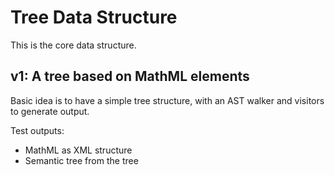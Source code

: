 # Tree Data Structure

This is the core data structure.

## v1: A tree based on MathML elements

Basic idea is to have a simple tree structure, with an AST walker and visitors
to generate output.

Test outputs:
* MathML as XML structure
* Semantic tree from the tree
